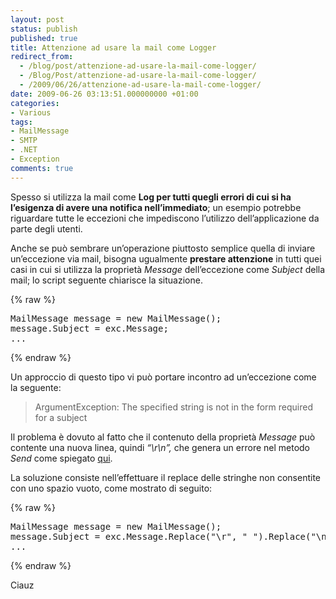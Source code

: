 ```yaml
---
layout: post
status: publish
published: true
title: Attenzione ad usare la mail come Logger
redirect_from: 
  - /blog/post/attenzione-ad-usare-la-mail-come-logger/
  - /Blog/Post/attenzione-ad-usare-la-mail-come-logger/
  - /2009/06/26/attenzione-ad-usare-la-mail-come-logger/
date: 2009-06-26 03:13:51.000000000 +01:00
categories:
- Various
tags:
- MailMessage
- SMTP
- .NET
- Exception
comments: true
---
```

<p>Spesso si utilizza la mail come <strong>Log per tutti quegli errori di cui si ha l&rsquo;esigenza di avere una notifica nell&rsquo;immediato</strong>; un esempio potrebbe riguardare tutte le eccezioni che impediscono l&rsquo;utilizzo dell&rsquo;applicazione da parte degli utenti.</p>
<p>Anche se pu&ograve; sembrare un&rsquo;operazione piuttosto semplice quella di inviare un&rsquo;eccezione via mail, bisogna ugualmente <strong>prestare attenzione</strong> in tutti quei casi in cui si utilizza la propriet&agrave; <em>Message</em> dell&rsquo;eccezione come <em>Subject</em> della mail; lo script seguente chiarisce la situazione.</p>
{% raw %}<pre class="brush: csharp; ruler: true;">
MailMessage message = new MailMessage();
message.Subject = exc.Message;
...</pre>{% endraw %}
<p>Un approccio di questo tipo vi pu&ograve; portare incontro ad un&rsquo;eccezione come la seguente:</p>
<blockquote>
<p>ArgumentException: The specified string is not in the form required for a subject</p>
</blockquote>
<p>Il problema &egrave; dovuto al fatto che il contenuto della propriet&agrave; <em>Message</em> pu&ograve; contente una nuova linea, quindi <em>&ldquo;\r\n&rdquo;, </em>che genera un errore nel metodo <em>Send</em> come spiegato <a rel="nofollow" target="_blank" href="http://blog.dotsmart.net/2008/02/15/systemnetmail-the-specified-string-is-not-in-the-form-required-for-a-subject/">qui</a>.</p>
<p>La soluzione consiste nell&rsquo;effettuare il replace delle stringhe non consentite con uno spazio vuoto, come mostrato di seguito:</p>
{% raw %}<pre class="brush: csharp; ruler: true;">
MailMessage message = new MailMessage();
message.Subject = exc.Message.Replace(&quot;\r&quot;, &quot; &quot;).Replace(&quot;\n&quot;, &quot; &quot;);
...</pre>{% endraw %}
<p>Ciauz</p>
